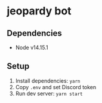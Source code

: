 # jeopardy bot

## Dependencies
- Node v14.15.1

## Setup
1. Install dependencies: `yarn`
2. Copy `.env` and set Discord token
3. Run dev server: `yarn start`
